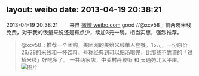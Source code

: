 layout: weibo
date: 2013-04-19 20:38:21
---
<meta name="referrer" content="no-referrer" />

2013-04-19 20:38:21  &nbsp;&nbsp;&nbsp;&nbsp;&nbsp;&nbsp; 来自 <a href="http://weibo.com/" rel="nofollow">微博 weibo.com</a>
good //@xcv58_: 前两碗米线免费，对于我的饭量来说还是有点少，续加3元一碗。相当实惠，强烈推荐。
>  @xcv58_: 推荐一个团购，美团网的美给米线单人套餐。15元，一份原价26/28的米线和一杯饮料。号称经典到可以把汤喝完，比那些不靠谱的「过桥米线」好吃多了。 一共两家店，中关村丹棱街 和 天通苑北太平庄。 ​​​
>  ![图片](https://ww4.sinaimg.cn/large/801f7e9ajw1e3v30e3zrsj205d0sg74z.jpg)
